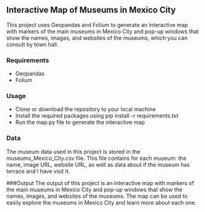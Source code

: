 ## Interactive Map of Museums in Mexico City
This project uses Geopandas and Folium to generate an interactive map with markers of the main museums in Mexico City and pop-up windows that show the names, images, and websites of the museums, which you can consult by town hall.

### Requirements
- Geopandas
- Folium

### Usage
- Clone or download the repository to your local machine
- Install the required packages using pip install -r requirements.txt
- Run the map.py file to generate the interactive map

### Data
The museum data used in this project is stored in the museums_Mexico_City.csv file. This file contains for each museum: the name, image URL, website URL, as well as data about if the museum has terrace and I have visit it.

###Output
The output of this project is an interactive map with markers of the main museums in Mexico City and pop-up windows that show the names, images, and websites of the museums. 
The map can be used to easily explore the museums in Mexico City and learn more about each one.
